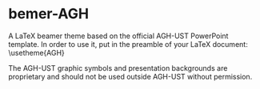 # bemer-AGH
A LaTeX beamer theme based on the official AGH-UST PowerPoint template.
In order to use it, put in the preamble of your LaTeX document:
        \usetheme{AGH}

The AGH-UST graphic symbols and presentation backgrounds are
    proprietary and should not be used outside AGH-UST without
    permission.
